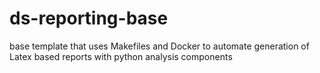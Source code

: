 # ds-reporting-base
base template that uses Makefiles and Docker to automate generation of Latex based reports with python analysis components
